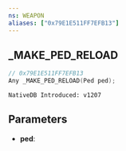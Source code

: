 ```yaml
---
ns: WEAPON
aliases: ["0x79E1E511FF7EFB13"]
---
```

## _MAKE_PED_RELOAD

```c
// 0x79E1E511FF7EFB13
Any _MAKE_PED_RELOAD(Ped ped);
```

```
NativeDB Introduced: v1207
```

## Parameters
* **ped**:
